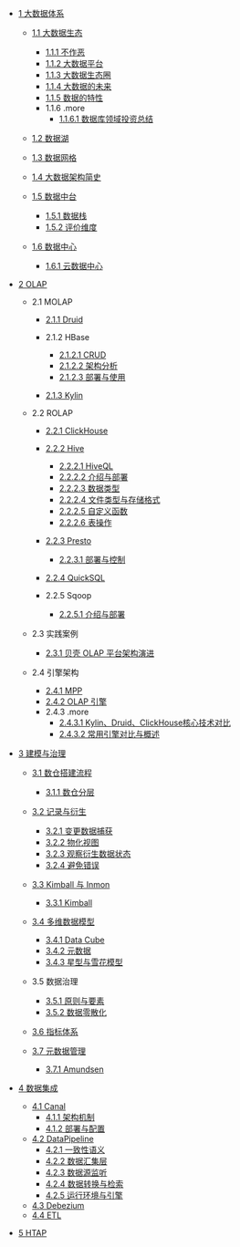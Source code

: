   - [1 大数据体系](/大数据体系/README.md)
    - [1.1 大数据生态](/大数据体系/大数据生态/README.md)
      - [1.1.1 不作恶](/大数据体系/大数据生态/不作恶.md)
      - [1.1.2 大数据平台](/大数据体系/大数据生态/大数据平台.md)
      - [1.1.3 大数据生态圈](/大数据体系/大数据生态/大数据生态圈.md)
      - [1.1.4 大数据的未来](/大数据体系/大数据生态/大数据的未来.md)
      - [1.1.5 数据的特性](/大数据体系/大数据生态/数据的特性.md)
      - 1.1.6 .more
        - [1.1.6.1 数据库领域投资总结](/大数据体系/大数据生态/.more/2021-数据库领域投资总结.md)
    - [1.2 数据湖](/大数据体系/数据湖/README.md)
      
    - [1.3 数据网格](/大数据体系/数据网格/README.md)
      
    - [1.4 大数据架构简史](/大数据体系/大数据架构简史/README.md)
      
    - [1.5 数据中台](/大数据体系/数据中台/README.md)
      - [1.5.1 数据栈](/大数据体系/数据中台/数据栈.md)
      - [1.5.2 评价维度](/大数据体系/数据中台/评价维度.md)
    - [1.6 数据中心](/大数据体系/数据中心/README.md)
      - [1.6.1 云数据中心](/大数据体系/数据中心/云数据中心.md)
  - [2 OLAP](/OLAP/README.md)
    - 2.1 MOLAP
      - [2.1.1 Druid](/OLAP/MOLAP/Druid/README.md)
        
      - 2.1.2 HBase
        - [2.1.2.1 CRUD](/OLAP/MOLAP/HBase/CRUD.md)
        - [2.1.2.2 架构分析](/OLAP/MOLAP/HBase/架构分析.md)
        - [2.1.2.3 部署与使用](/OLAP/MOLAP/HBase/部署与使用.md)
      - [2.1.3 Kylin](/OLAP/MOLAP/Kylin/README.md)
        
    - 2.2 ROLAP
      - [2.2.1 ClickHouse](/OLAP/ROLAP/ClickHouse/README.md)
        
      - [2.2.2 Hive](/OLAP/ROLAP/Hive/README.md)
        - [2.2.2.1 HiveQL](/OLAP/ROLAP/Hive/HiveQL.md)
        - [2.2.2.2 介绍与部署](/OLAP/ROLAP/Hive/介绍与部署.md)
        - [2.2.2.3 数据类型](/OLAP/ROLAP/Hive/数据类型.md)
        - [2.2.2.4 文件类型与存储格式](/OLAP/ROLAP/Hive/文件类型与存储格式.md)
        - [2.2.2.5 自定义函数](/OLAP/ROLAP/Hive/自定义函数.md)
        - [2.2.2.6 表操作](/OLAP/ROLAP/Hive/表操作.md)
      - [2.2.3 Presto](/OLAP/ROLAP/Presto/README.md)
        - [2.2.3.1 部署与控制](/OLAP/ROLAP/Presto/部署与控制.md)
      - [2.2.4 QuickSQL](/OLAP/ROLAP/QuickSQL/README.md)
        
      - 2.2.5 Sqoop
        - [2.2.5.1 介绍与部署](/OLAP/ROLAP/Sqoop/介绍与部署.md)
    - 2.3 实践案例
      - [2.3.1 贝壳 OLAP 平台架构演进](/OLAP/实践案例/2021-贝壳%20OLAP%20平台架构演进.md)
    - 2.4 引擎架构
      - [2.4.1 MPP](/OLAP/引擎架构/MPP.md)
      - [2.4.2 OLAP 引擎](/OLAP/引擎架构/OLAP%20引擎.md)
      - 2.4.3 .more
        - [2.4.3.1 Kylin、Druid、ClickHouse核心技术对比](/OLAP/引擎架构/.more/2020-Kylin、Druid、ClickHouse核心技术对比.md)
        - [2.4.3.2 常用引擎对比与概述](/OLAP/引擎架构/.more/2021-常用引擎对比与概述.md)
  - [3 建模与治理](/建模与治理/README.md)
    - [3.1 数仓搭建流程](/建模与治理/数仓搭建流程/README.md)
      - [3.1.1 数仓分层](/建模与治理/数仓搭建流程/数仓分层.md)
    - [3.2 记录与衍生](/建模与治理/记录与衍生/README.md)
      - [3.2.1 变更数据捕获](/建模与治理/记录与衍生/变更数据捕获.md)
      - [3.2.2 物化视图](/建模与治理/记录与衍生/物化视图.md)
      - [3.2.3 观察衍生数据状态](/建模与治理/记录与衍生/观察衍生数据状态.md)
      - [3.2.4 避免错误](/建模与治理/记录与衍生/避免错误.md)
    - [3.3 Kimball 与 Inmon](/建模与治理/Kimball%20与%20Inmon/README.md)
      - [3.3.1 Kimball](/建模与治理/Kimball%20与%20Inmon/Kimball.md)
    - [3.4 多维数据模型](/建模与治理/多维数据模型/README.md)
      - [3.4.1 Data Cube](/建模与治理/多维数据模型/Data%20Cube.md)
      - [3.4.2 元数据](/建模与治理/多维数据模型/元数据.md)
      - [3.4.3 星型与雪花模型](/建模与治理/多维数据模型/星型与雪花模型.md)
    - 3.5 数据治理
      - [3.5.1 原则与要素](/建模与治理/数据治理/原则与要素.md)
      - [3.5.2 数据零散化](/建模与治理/数据治理/数据零散化.md)
    - [3.6 指标体系](/建模与治理/指标体系/README.md)
      
    - [3.7 元数据管理](/建模与治理/元数据管理/README.md)
      - [3.7.1 Amundsen](/建模与治理/元数据管理/Amundsen.md)
  - [4 数据集成](/数据集成/README.md)
    - [4.1 Canal](/数据集成/Canal/README.md)
      - [4.1.1 架构机制](/数据集成/Canal/架构机制.md)
      - [4.1.2 部署与配置](/数据集成/Canal/部署与配置.md)
    - [4.2 DataPipeline](/数据集成/DataPipeline/README.md)
      - [4.2.1 一致性语义](/数据集成/DataPipeline/一致性语义.md)
      - [4.2.2 数据汇集层](/数据集成/DataPipeline/数据汇集层.md)
      - [4.2.3 数据源监听](/数据集成/DataPipeline/数据源监听.md)
      - [4.2.4 数据转换与检索](/数据集成/DataPipeline/数据转换与检索.md)
      - [4.2.5 运行环境与引擎](/数据集成/DataPipeline/运行环境与引擎.md)
    - [4.3 Debezium](/数据集成/Debezium.md)
    - [4.4 ETL](/数据集成/ETL/README.md)
      
  - [5 HTAP](/HTAP/README.md)
    